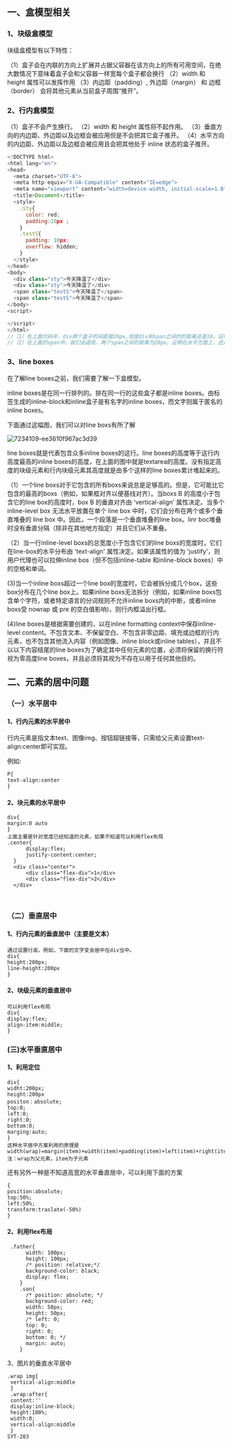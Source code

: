 ## 一、盒模型相关

### 1、块级盒模型

块级盒模型有以下特性：

（1）盒子会在内联的方向上扩展并占据父容器在该方向上的所有可用空间，在绝大数情况下意味着盒子会和父容器一样宽每个盒子都会换行
（2）width 和 height 属性可以发挥作用
（3）内边距（padding）, 外边距（margin） 和 边框（border） 会将其他元素从当前盒子周围“推开”。



### 2、行内盒模型

（1）盒子不会产生换行。
 （2）width 和 height 属性将不起作用。
（3）垂直方向的内边距、外边距以及边框会被应用但是不会把其它盒子推开。
（4）水平方向的内边距、外边距以及边框会被应用且会把其他处于 inline 状态的盒子推开。

```js
<!DOCTYPE html>
<html lang="en">
<head>
  <meta charset="UTF-8">
  <meta http-equiv="X-UA-Compatible" content="IE=edge">
  <meta name="viewport" content="width=device-width, initial-scale=1.0">
  <title>Document</title>
  <style>
    .sty{
      color: red;
      padding:10px ;
    }
    .testS{
      padding: 10px;
      overflow: hidden;
    }
  </style>
</head>
<body>
  <div class="sty">今天降温了</div>
  <div class="sty">今天降温了</div>
  <span class="testS">今天降温了</span>
  <span class="testS">今天降温了</span>
</body>
<script>

</script>
</html>
//（1）在上面代码中，div两个盒子的间距是20px,但是div和span之间的的距离还是10，证明inlineBox虽然设置了padding，但是在垂直方向的padding并不会把其它盒子推开。
//（2）在上面的span中，我们会返现，两个span之间的距离为20px。证明在水平方面上，还是会把其它元素推开
```

### 3、line boxes

在了解line boxes之前，我们需要了解一下盒模型。

inline boxes是在同一行排列的。排在同一行的这些盒子都是inline boxes。由标签生成的inline-block和inline盒子是有名字的inline boxes，而文字则属于匿名的inline boxes。

下面通过这幅图，我们可以对line boxs有所了解



![7234109-ee3610f967ac3d39](D:\note\note\CSS3\7234109-ee3610f967ac3d39.webp)

line boxes就是代表包含众多inline boxes的这行。line boxes的高度等于这行内高度最高的inline boxes的高度，在上面的图中就是textarea的高度。没有指定高度的块级元素和行内块级元素其高度就是由多个这样的line boxes累计堆起来的。

（1）一个line boxs对于它包含的所有boxs来说总是足够高的。但是，它可能比它包含的最高的boxs（例如，如果框对齐以便基线对齐）。当boxs B 的高度小于包含它的line box的高度时，box B 的垂直对齐由 'vertical-align' 属性决定。当多个 inline-level box 无法水平放置在单个 line box 中时，它们会分布在两个或多个垂直堆叠的 line box 中。因此，一个段落是一个垂直堆叠的line box。linr boc堆叠时没有垂直分隔（除非在其他地方指定）并且它们从不重叠。

（2）当一行inline-level boxs的总宽度小于包含它们的line boxs的宽度时，它们在line-box的水平分布由 'text-align' 属性决定。如果该属性的值为 'justify'，则用户代理也可以拉伸inline bos（但不包括inline-table 和inline-block boxes）中的空格和单词。

(3)当一个inline boxs超过一个line box的宽度时，它会被拆分成几个box，这些box分布在几个line box上。如果inline boxs无法拆分（例如，如果inline boxs包含单个字符，或者特定语言的分词规则不允许inline boxs内的中断，或者inline boxs受 nowrap 或 pre 的空白值影响)，则行内框溢出行框。

(4)line boxes是根据需要创建的，以在inline formatting context中保存inline-level content。不包含文本、不保留空白、不包含非零边距、填充或边框的行内元素，也不包含其他流入内容（例如图像、inline block或inline tables），并且不以以下内容结尾的line boxes为了确定其中任何元素的位置，必须将保留的换行符视为零高度line boxes，并且必须将其视为不存在以用于任何其他目的。





## 二、元素的居中问题

### （一）水平居中

#### 1、行内元素的水平居中

行内元素是指文本text、图像img、按钮超链接等，只需给父元素设置text-align:center即可实现。

例如:

```
P{
text-align:center
}
```

#### 2、块元素的水平居中

```
div{
margin:0 auto
}
上面主要是针对宽度已经知道的元素，如果不知道可以利用flex布局
.center{
      display:flex;
      justify-content:center;
  }
  <div class="center">
      <div class="flex-div">1</div>
      <div class="flex-div">2</div>
  </div>



```

### （二）垂直居中

#### 1、行内元素的垂直居中（主要是文本）

```
通过设置行高，例如，下面的文字变会居中在div当中。
div{
height:200px;
line-height:200px
}
```

#### 2、块级元素的垂直居中

```
可以利用flex布局
div{
display:flex;
align-item:middle;
}
```

### (三)水平垂直居中

#### 1、利用定位

```
div{
widht:200px;
height:200px
positon：absolute;
top:0;
left:0;
right:0;
bottom:0;
marging:auto;
}
这种水平居中方案利用的原理是
width(wrap)=margin(item)+width(item)+padding(item)+left(item)+right(item)
注：wrap为父元素，item为子元素
```

还有另外一种是不知道高宽的水平垂直居中，可以利用下面的方案

```
{
position:absolute;
top:50%;
left:50%;
transform:traslate(-50%)
}

```

#### 2、利用flex布局

```
 .father{
      width: 100px;
      height: 100px;
      /* position: relative;*/
      background-color: black; 
      display: flex;
    }
    .son{
      /* position: absolute; */
      background-color: red;
      width: 50px;
      height: 50px;
      /* left: 0;
      top: 0;
      right: 0;
      bottom: 0; */
      margin: auto;
    }
```

3、图片的垂直水平居中

```
.wrap img{
 vertical-align:middle
 }
 .wrap:after{
 content:''
 display:inline-block;
 height:100%;
 width:0;
 vertical-align:middle
 }
SYT-283
```



